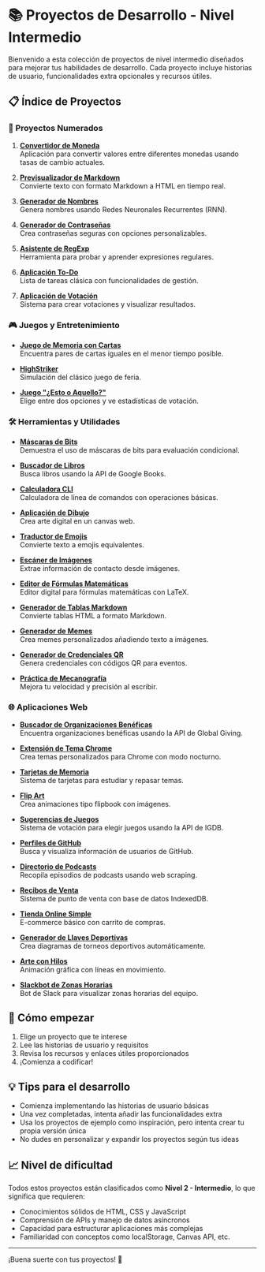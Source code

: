 # 📚 Proyectos de Desarrollo - Nivel Intermedio

Bienvenido a esta colección de proyectos de nivel intermedio diseñados para mejorar tus habilidades de desarrollo. Cada proyecto incluye historias de usuario, funcionalidades extra opcionales y recursos útiles.

## 📋 Índice de Proyectos

### 🔢 Proyectos Numerados

1. **[Convertidor de Moneda](projects/01%20-%20Currency-Converter.md)**  
   Aplicación para convertir valores entre diferentes monedas usando tasas de cambio actuales.

2. **[Previsualizador de Markdown](projects/02%20-%20Markdown-Previewer.md)**  
   Convierte texto con formato Markdown a HTML en tiempo real.

3. **[Generador de Nombres](projects/03%20-%20Name-Generator.md)**  
   Genera nombres usando Redes Neuronales Recurrentes (RNN).

4. **[Generador de Contraseñas](projects/04%20-%20Password-Generator.md)**  
   Crea contraseñas seguras con opciones personalizables.

5. **[Asistente de RegExp](projects/05%20-%20RegExp-Helper-App.md)**  
   Herramienta para probar y aprender expresiones regulares.

6. **[Aplicación To-Do](projects/06%20-%20To-Do-App.md)**  
   Lista de tareas clásica con funcionalidades de gestión.

7. **[Aplicación de Votación](projects/07%20-%20Voting-App.md)**  
   Sistema para crear votaciones y visualizar resultados.

### 🎮 Juegos y Entretenimiento

- **[Juego de Memoria con Cartas](projects/Card-Memory-Game.md)**  
  Encuentra pares de cartas iguales en el menor tiempo posible.

- **[HighStriker](projects/HighStriker-Game.md)**  
  Simulación del clásico juego de feria.

- **[Juego "¿Esto o Aquello?"](projects/This-or-That-Game.md)**  
  Elige entre dos opciones y ve estadísticas de votación.

### 🛠️ Herramientas y Utilidades

- **[Máscaras de Bits](projects/Bit-Masks-App.md)**  
  Demuestra el uso de máscaras de bits para evaluación condicional.

- **[Buscador de Libros](projects/Book-Finder-App.md)**  
  Busca libros usando la API de Google Books.

- **[Calculadora CLI](projects/Calculator-CLI.md)**  
  Calculadora de línea de comandos con operaciones básicas.

- **[Aplicación de Dibujo](projects/Drawing-App.md)**  
  Crea arte digital en un canvas web.

- **[Traductor de Emojis](projects/Emoji-Translator-App.md)**  
  Convierte texto a emojis equivalentes.

- **[Escáner de Imágenes](projects/Image-Scaner.md)**  
  Extrae información de contacto desde imágenes.

- **[Editor de Fórmulas Matemáticas](projects/Math-Editor.md)**  
  Editor digital para fórmulas matemáticas con LaTeX.

- **[Generador de Tablas Markdown](projects/Markdown-Table-Generator.md)**  
  Convierte tablas HTML a formato Markdown.

- **[Generador de Memes](projects/Meme-Generator-App.md)**  
  Crea memes personalizados añadiendo texto a imágenes.

- **[Generador de Credenciales QR](projects/QRCode-Badge-App.md)**  
  Genera credenciales con códigos QR para eventos.

- **[Práctica de Mecanografía](projects/Typing-Practice-App.md)**  
  Mejora tu velocidad y precisión al escribir.

### 🌐 Aplicaciones Web

- **[Buscador de Organizaciones Benéficas](projects/Charity-Finder-App.md)**  
  Encuentra organizaciones benéficas usando la API de Global Giving.

- **[Extensión de Tema Chrome](projects/Chrome-Theme-Extension.md)**  
  Crea temas personalizados para Chrome con modo nocturno.

- **[Tarjetas de Memoria](projects/FlashCards-App.md)**  
  Sistema de tarjetas para estudiar y repasar temas.

- **[Flip Art](projects/Flip-Art-App.md)**  
  Crea animaciones tipo flipbook con imágenes.

- **[Sugerencias de Juegos](projects/Game-Suggestion-App.md)**  
  Sistema de votación para elegir juegos usando la API de IGDB.

- **[Perfiles de GitHub](projects/GitHub-Profiles.md)**  
  Busca y visualiza información de usuarios de GitHub.

- **[Directorio de Podcasts](projects/Podcast-Directory-App.md)**  
  Recopila episodios de podcasts usando web scraping.

- **[Recibos de Venta](projects/Sales-DB-App.md)**  
  Sistema de punto de venta con base de datos IndexedDB.

- **[Tienda Online Simple](projects/Simple-Online-Store.md)**  
  E-commerce básico con carrito de compras.

- **[Generador de Llaves Deportivas](projects/Sports-Bracket-Generator.md)**  
  Crea diagramas de torneos deportivos automáticamente.

- **[Arte con Hilos](projects/String-Art.md)**  
  Animación gráfica con líneas en movimiento.

- **[Slackbot de Zonas Horarias](projects/Timezone-Slackbot.md)**  
  Bot de Slack para visualizar zonas horarias del equipo.

## 🚀 Cómo empezar

1. Elige un proyecto que te interese
2. Lee las historias de usuario y requisitos
3. Revisa los recursos y enlaces útiles proporcionados
4. ¡Comienza a codificar!

## 💡 Tips para el desarrollo

- Comienza implementando las historias de usuario básicas
- Una vez completadas, intenta añadir las funcionalidades extra
- Usa los proyectos de ejemplo como inspiración, pero intenta crear tu propia versión única
- No dudes en personalizar y expandir los proyectos según tus ideas

## 📈 Nivel de dificultad

Todos estos proyectos están clasificados como **Nivel 2 - Intermedio**, lo que significa que requieren:
- Conocimientos sólidos de HTML, CSS y JavaScript
- Comprensión de APIs y manejo de datos asíncronos
- Capacidad para estructurar aplicaciones más complejas
- Familiaridad con conceptos como localStorage, Canvas API, etc.

---

¡Buena suerte con tus proyectos! 🎯